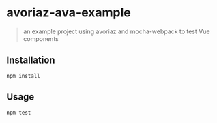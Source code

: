 # avoriaz-ava-example

> an example project using avoriaz and mocha-webpack to test Vue components


## Installation

```
npm install
```

## Usage

```
npm test
```

